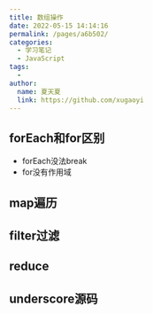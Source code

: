 ```yaml
---
title: 数组操作
date: 2022-05-15 14:14:16
permalink: /pages/a6b502/
categories:
  - 学习笔记
  - JavaScript
tags:
  - 
author: 
  name: 夏天夏
  link: https://github.com/xugaoyi
---
```

## forEach和for区别
- forEach没法break
- for没有作用域

## map遍历
## filter过滤
## reduce

## underscore源码